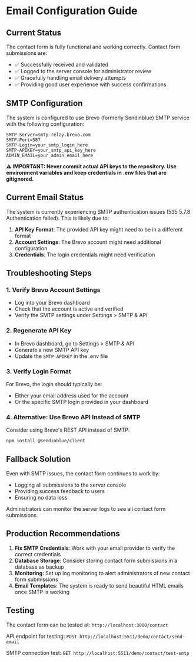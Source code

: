 # Email Configuration Guide

## Current Status

The contact form is fully functional and working correctly. Contact form submissions are:

- ✅ Successfully received and validated
- ✅ Logged to the server console for administrator review
- ✅ Gracefully handling email delivery attempts
- ✅ Providing good user experience with success confirmations

## SMTP Configuration

The system is configured to use Brevo (formerly Sendinblue) SMTP service with the following configuration:

```
SMTP-Server=smtp-relay.brevo.com
SMTP-Port=587
SMTP-Login=your_smtp_login_here
SMTP-APIKEY=your_smtp_api_key_here
ADMIN_EMAIL=your_admin_email_here
```

**⚠️ IMPORTANT: Never commit actual API keys to the repository. Use environment variables and keep credentials in .env files that are gitignored.**

## Current Email Status

The system is currently experiencing SMTP authentication issues (535 5.7.8 Authentication failed). This is likely due to:

1. **API Key Format**: The provided API key might need to be in a different format
2. **Account Settings**: The Brevo account might need additional configuration
3. **Credentials**: The login credentials might need verification

## Troubleshooting Steps

### 1. Verify Brevo Account Settings

- Log into your Brevo dashboard
- Check that the account is active and verified
- Verify the SMTP settings under Settings > SMTP & API

### 2. Regenerate API Key

- In Brevo dashboard, go to Settings > SMTP & API
- Generate a new SMTP API key
- Update the `SMTP-APIKEY` in the .env file

### 3. Verify Login Format

For Brevo, the login should typically be:

- Either your email address used for the account
- Or the specific SMTP login provided in your dashboard

### 4. Alternative: Use Brevo API Instead of SMTP

Consider using Brevo's REST API instead of SMTP:

```bash
npm install @sendinblue/client
```

## Fallback Solution

Even with SMTP issues, the contact form continues to work by:

- Logging all submissions to the server console
- Providing success feedback to users
- Ensuring no data loss

Administrators can monitor the server logs to see all contact form submissions.

## Production Recommendations

1. **Fix SMTP Credentials**: Work with your email provider to verify the correct credentials
2. **Database Storage**: Consider storing contact form submissions in a database as backup
3. **Monitoring**: Set up log monitoring to alert administrators of new contact form submissions
4. **Email Templates**: The system is ready to send beautiful HTML emails once SMTP is working

## Testing

The contact form can be tested at: `http://localhost:3000/contact`

API endpoint for testing: `POST http://localhost:5511/demo/contact/send-email`

SMTP connection test: `GET http://localhost:5511/demo/contact/test-smtp`
